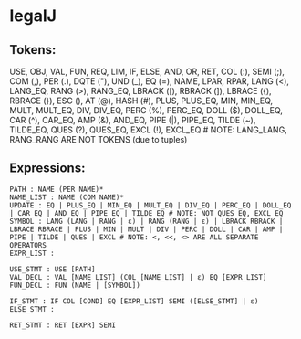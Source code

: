 # legalJ

## Tokens: 
USE, OBJ, VAL, FUN,  REQ, LIM, IF, ELSE, AND, OR, RET, COL (:), SEMI (;), COM (,), PER (.), DQTE ("), UND (_), EQ (=), NAME, LPAR, RPAR, LANG (<), LANG_EQ, RANG (>), RANG_EQ,  LBRACK ([), RBRACK (]), LBRACE ({), RBRACE (}), ESC (\), AT (@), HASH (#), PLUS, PLUS_EQ, MIN, MIN_EQ, MULT, MULT_EQ, DIV, DIV_EQ, PERC (%), PERC_EQ, DOLL ($), DOLL_EQ, CAR (^), CAR_EQ, AMP (&), AND_EQ, PIPE (|), PIPE_EQ, TILDE (~), TILDE_EQ, QUES (?), QUES_EQ, EXCL (!), EXCL_EQ # NOTE: LANG_LANG, RANG_RANG ARE NOT TOKENS (due to tuples)

## Expressions:
```
PATH : NAME (PER NAME)*
NAME_LIST : NAME (COM NAME)*
UPDATE : EQ | PLUS_EQ | MIN_EQ | MULT_EQ | DIV_EQ | PERC_EQ | DOLL_EQ | CAR_EQ | AND_EQ | PIPE_EQ | TILDE_EQ # NOTE: NOT QUES_EQ, EXCL_EQ
SYMBOL : LANG (LANG | RANG | ε) | RANG (RANG | ε) | LBRACK RBRACK | LBRACE RBRACE | PLUS | MIN | MULT | DIV | PERC | DOLL | CAR | AMP | PIPE | TILDE | QUES | EXCL # NOTE: <, <<, <> ARE ALL SEPARATE OPERATORS
EXPR_LIST : 

USE_STMT : USE [PATH]
VAL_DECL : VAL [NAME_LIST] (COL [NAME_LIST] | ε) EQ [EXPR_LIST]
FUN_DECL : FUN (NAME | [SYMBOL])

IF_STMT : IF COL [COND] EQ [EXPR_LIST] SEMI ([ELSE_STMT] | ε)
ELSE_STMT : 

RET_STMT : RET [EXPR] SEMI

```